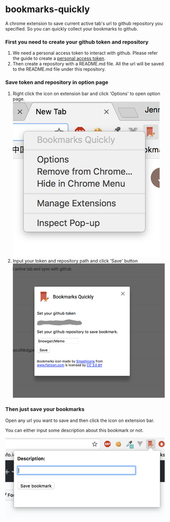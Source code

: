 # bookmarks-quickly
A chrome extension to save current active tab's url to github repository you specified. So you can quickly collect your bookmarks to github.

### First you need to create your github token and repository
1. We need a personal access token to interact with github. Please refer the guide to create a [personal access token](https://help.github.com/articles/creating-a-personal-access-token-for-the-command-line/).
2. Then create a repository with a README.md file. All the url will be saved to the README.md file under this repository.

### Save token and repository in option page
1. Right click the icon on extension bar and click 'Options' to open option page.
![setting01](/setting_001.png)
2. Input your token and repository path and click 'Save' button
![setting02](/setting_002.png)


### Then just save your bookmarks
Open any url you want to save and then click the icon on extension bar.

You can either input some description about this bookmark or not.

![save](/save_bookmarks.png)
